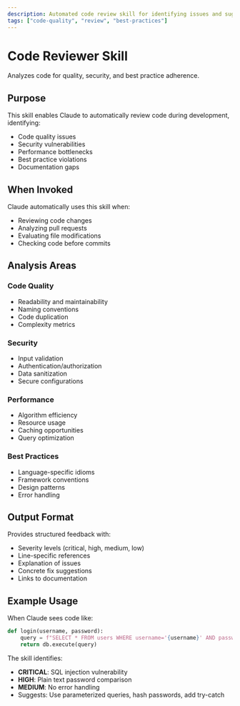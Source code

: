 ```yaml
---
description: Automated code review skill for identifying issues and suggesting improvements
tags: ["code-quality", "review", "best-practices"]
---
```


# Code Reviewer Skill

Analyzes code for quality, security, and best practice adherence.

## Purpose

This skill enables Claude to automatically review code during development, identifying:
- Code quality issues
- Security vulnerabilities
- Performance bottlenecks
- Best practice violations
- Documentation gaps

## When Invoked

Claude automatically uses this skill when:
- Reviewing code changes
- Analyzing pull requests
- Evaluating file modifications
- Checking code before commits

## Analysis Areas

### Code Quality
- Readability and maintainability
- Naming conventions
- Code duplication
- Complexity metrics

### Security
- Input validation
- Authentication/authorization
- Data sanitization
- Secure configurations

### Performance
- Algorithm efficiency
- Resource usage
- Caching opportunities
- Query optimization

### Best Practices
- Language-specific idioms
- Framework conventions
- Design patterns
- Error handling

## Output Format

Provides structured feedback with:
- Severity levels (critical, high, medium, low)
- Line-specific references
- Explanation of issues
- Concrete fix suggestions
- Links to documentation

## Example Usage

When Claude sees code like:

```python
def login(username, password):
    query = f"SELECT * FROM users WHERE username='{username}' AND password='{password}'"
    return db.execute(query)
```

The skill identifies:
- **CRITICAL**: SQL injection vulnerability
- **HIGH**: Plain text password comparison
- **MEDIUM**: No error handling
- Suggests: Use parameterized queries, hash passwords, add try-catch


